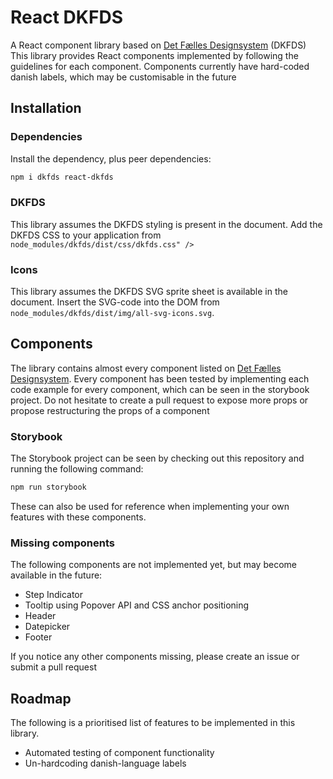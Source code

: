 # React DKFDS
A React component library based on [Det Fælles Designsystem](https://designsystem.dk) (DKFDS)
This library provides React components implemented by following the guidelines for each component.
Components currently have hard-coded danish labels, which may be customisable in the future

## Installation

### Dependencies
Install the dependency, plus peer dependencies:
```bash
npm i dkfds react-dkfds
```

### DKFDS
This library assumes the DKFDS styling is present in the document. Add the DKFDS CSS to your application from ``node_modules/dkfds/dist/css/dkfds.css" />``

### Icons
This library assumes the DKFDS SVG sprite sheet is available in the document. Insert the SVG-code into the DOM from ``node_modules/dkfds/dist/img/all-svg-icons.svg``.

## Components
The library contains almost every component listed on [Det Fælles Designsystem](https://designsystem.dk).
Every component has been tested by implementing each code example for every component, which can be seen in the storybook project.
Do not hesitate to create a pull request to expose more props or propose restructuring the props of a component

### Storybook
The Storybook project can be seen by checking out this repository and running the following command:
```bash
npm run storybook
```
These can also be used for reference when implementing your own features with these components.

### Missing components
The following components are not implemented yet, but may become available in the future:
- Step Indicator
- Tooltip using Popover API and CSS anchor positioning
- Header
- Datepicker
- Footer

If you notice any other components missing, please create an issue or submit a pull request

## Roadmap
The following is a prioritised list of features to be implemented in this library. 
- Automated testing of component functionality
- Un-hardcoding danish-language labels